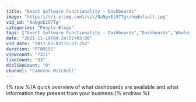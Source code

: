 ```yaml
---
title: "Exact Software Functionality - Dashboards"
image: "https:\/\/i.ytimg.com\/vi\/NaNgxEi97Tg\/hqdefault.jpg"
vid_id: "NaNgxEi97Tg"
categories: "People-Blogs"
tags: ["Exact Software Functionality - Dashboards","Dashboards","Wholesale"]
date: "2021-11-19T04:34:02+03:00"
vid_date: "2017-03-03T15:37:25Z"
duration: "PT8M19S"
viewcount: "7311"
likeCount: "33"
dislikeCount: "0"
channel: "Cameron Mitchell"
---
```

{% raw %}A quick overview of what dashboards are available and what information they present from your business.{% endraw %}
